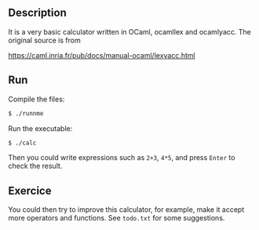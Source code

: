 ## Description

It is a very basic calculator written in OCaml, ocamllex and ocamlyacc. The original source is from

https://caml.inria.fr/pub/docs/manual-ocaml/lexyacc.html


## Run

Compile the files:

```bash
$ ./runnme
```

Run the executable:

```bash
$ ./calc
```

Then you could write expressions such as `2+3`, `4*5`, and press `Enter` to check the result.

## Exercice

You could then try to improve this calculator, for example, make it accept more operators and functions. See `todo.txt` for some suggestions.

